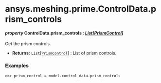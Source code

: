 # ansys.meshing.prime.ControlData.prism_controls



#### *property* ControlData.prism_controls *: [List](https://docs.python.org/3.11/library/typing.html#typing.List)[[PrismControl](ansys.meshing.prime.PrismControl.md#ansys.meshing.prime.PrismControl)]*

Get the prism controls.

* **Returns:**
  `List`[[`PrismControl`](ansys.meshing.prime.PrismControl.md#ansys.meshing.prime.PrismControl)]
  : List of prism controls.

### Examples

```pycon
>>> prism_control = model.control_data.prism_controls
```

<!-- !! processed by numpydoc !! -->
